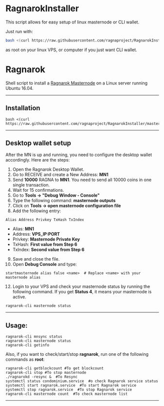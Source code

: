 # RagnarokInstaller

This script allows for easy setup of linux masternode or CLI wallet. 

Just run with:
```bash
bash <(curl https://raw.githubusercontent.com/ragnaproject/RagnarokInstaller/master/Ragnarok_installer)
```
as root on your linux VPS, or computer if you just want CLI wallet. 

# Ragnarok
Shell script to install a [Ragnarok Masternode](https://ragnaproject.io) on a Linux server running Ubuntu 16.04. 
***

## Installation
```
bash <(curl https://raw.githubusercontent.com/ragnaproject/RagnarokInstaller/master/Ragnarok_installer)
```
***

## Desktop wallet setup  

After the MN is up and running, you need to configure the desktop wallet accordingly. Here are the steps:  
1. Open the Ragnarok Desktop Wallet.  
2. Go to RECEIVE and create a New Address: **MN1**  
3. Send **10000** RAGNA to **MN1**. You need to send all 10000 coins in one single transaction.
4. Wait for 15 confirmations.  
5. Go to **Tools -> "Debug Window - Console"**  
6. Type the following command: **masternode outputs**  
7. Click on **Tools -> open masternode configuration file**
8. Add the following entry:
```
Alias Address Privkey TxHash TxIndex
```
* Alias: **MN1**
* Address: **VPS_IP:PORT**
* Privkey: **Masternode Private Key**
* TxHash: **First value from Step 6**
* TxIndex:  **Second value from Step 6**
9. Save and close the file.
10. Open **Debug Console** and type:
```
startmasternode alias false <name>  # Replace <name> with your masternode alias
```
12. Login to your VPS and check your masternode status by running the following command. If you get **Status 4**, it means your masternode is active.
```
ragnarok-cli masternode status
```
***

## Usage:
```
ragnarok-cli mnsync status
ragnarok-cli masternode status  
ragnarok-cli getinfo
```
Also, if you want to check/start/stop **ragnarok**, run one of the following commands as **root**:

```
ragnarok-cli getblockcount #To get blockcount
ragnarok-cli stop #To stop masternode
./ragnarokd -resync &  #To Resync
systemctl status condominium.service  #o check Ragnarok service status
systemctl start ragnarok.service  #To start Ragnarok service
systemctl stop ragnarok.service  #To stop Ragnarok service
ragnarok-cli masternode count  #To check masternode list
```  
***

